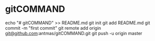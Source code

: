 # gitCOMMAND

echo "# gitCOMMAND" >> README.md
git init
git add README.md
git commit -m "first commit"
git remote add origin git@github.com:antmas/gitCOMMAND.git
git push -u origin master
